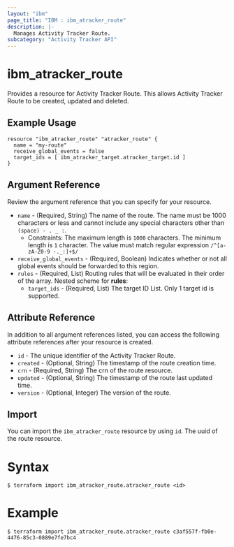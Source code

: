 ```yaml
---
layout: "ibm"
page_title: "IBM : ibm_atracker_route"
description: |-
  Manages Activity Tracker Route.
subcategory: "Activity Tracker API"
---
```


# ibm_atracker_route

Provides a resource for Activity Tracker Route. This allows Activity Tracker Route to be created, updated and deleted.

## Example Usage

```hcl
resource "ibm_atracker_route" "atracker_route" {
  name = "my-route"
  receive_global_events = false
  target_ids = [ ibm_atracker_target.atracker_target.id ]
}
```

## Argument Reference

Review the argument reference that you can specify for your resource.

* `name` - (Required, String) The name of the route. The name must be 1000 characters or less and cannot include any special characters other than `(space) - . _ :`.
  * Constraints: The maximum length is `1000` characters. The minimum length is `1` character. The value must match regular expression `/^[a-zA-Z0-9 -._:]+$/`
* `receive_global_events` - (Required, Boolean) Indicates whether or not all global events should be forwarded to this region.
* `rules` - (Required, List) Routing rules that will be evaluated in their order of the array.
Nested scheme for **rules**:
	* `target_ids` - (Required, List) The target ID List. Only 1 target id is supported.

## Attribute Reference

In addition to all argument references listed, you can access the following attribute references after your resource is created.

* `id` - The unique identifier of the Activity Tracker Route.
* `created` - (Optional, String) The timestamp of the route creation time.
* `crn` - (Required, String) The crn of the route resource.
* `updated` - (Optional, String) The timestamp of the route last updated time.
* `version` - (Optional, Integer) The version of the route.

## Import

You can import the `ibm_atracker_route` resource by using `id`. The uuid of the route resource.

# Syntax
```
$ terraform import ibm_atracker_route.atracker_route <id>
```

# Example
```
$ terraform import ibm_atracker_route.atracker_route c3af557f-fb0e-4476-85c3-0889e7fe7bc4
```
